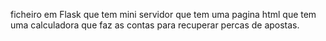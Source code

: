ficheiro em Flask que tem mini servidor que tem uma pagina html que tem uma calculadora que faz as contas para recuperar percas de apostas.

